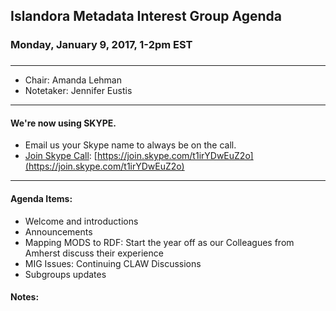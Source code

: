 ## Islandora Metadata Interest Group Agenda
### Monday, January 9, 2017, 1-2pm EST
### 
---
* Chair: Amanda Lehman
* Notetaker: Jennifer Eustis  

---

#### We're now using SKYPE.  
* Email us your Skype name to always be on the call.
* [Join Skype Call](https://join.skype.com/t1irYDwEuZ2o): [https://join.skype.com/t1irYDwEuZ2o](https://join.skype.com/t1irYDwEuZ2o)

---

#### Agenda Items:
* Welcome and introductions
* Announcements  
* Mapping MODS to RDF: Start the year off as our Colleagues from Amherst discuss their experience
* MIG Issues: Continuing CLAW Discussions
* Subgroups updates  


#### Notes:

